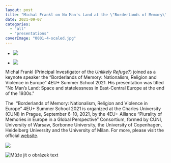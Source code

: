 ```yaml
---
layout: post
title: "Michal Frankl on No Man's Land at the \"Borderlands of Memory\" 4EU+ Summer School"
date: 2021-09-07
categories: 
  - "all"
  - "presentations"
coverImage: "0001-4-scaled.jpg"
---
```


- ![](../../../../assets/images/20210906_113039-1024x485.jpg)
    
- ![](../../../../assets/images/20210906_095203-1024x485.jpg)
    

Michal Frankl (Principal Investigator of the _Unlikely Refuge?_) joined as a keynote speaker the “Borderlands of Memory: Nationalism, Religion and Violence in Europe” 4EU+ Summer School 2021. His presentation was titled "No Man’s Land: Space and statelessness in East-Central Europe at the end of the 1930s."

The  “Borderlands of Memory: Nationalism, Religion and Violence in Europe” 4EU+ Summer School 2021 is organized at the Charles University (CUNI) in Prague, September 6-10, 2021, by the 4EU+ Alliance “Plurality of Memories in Europe in a Global Perspective” Consortium, formed by CUNI, University of Warsaw, Sorbonne University, the University of Copenhagen, Heidelberg University and the University of Milan. For more, please visit the official [website](https://nrvsschool.fsv.cuni.cz/).

![](../../../../assets/images/0001-3-1024x480.jpg)

![Může jít o obrázek text](../../../../assets/images/241439807_338800741189378_4746240950148140507_n.jpg)
